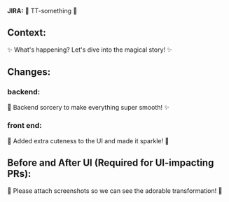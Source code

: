 **JIRA:** 🌸 TT-something 🌸

## Context:

✨ What's happening? Let's dive into the magical story! ✨

## Changes:

### backend:
🔧 Backend sorcery to make everything super smooth! ✨

### front end:
🌸 Added extra cuteness to the UI and made it sparkle! 🌈

## Before and After UI (Required for UI-impacting PRs):
🎀 Please attach screenshots so we can see the adorable transformation! 🐾

